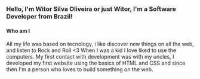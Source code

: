 ### Hello, I'm Witor Silva Oliveira or just Witor, I'm a Software Developer from Brazil!

#### Who am I

All my life was based on tecnology, i like discover new things on all the web, and listen to Rock and Roll <3 When I was a kid I love liked to use the computers. My first contact with development was with my uncles, I developed my first website using the basics of HTML and CSS and since then I'm a person who loves to build something on the web.
